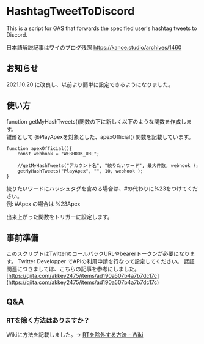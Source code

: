 # HashtagTweetToDiscord
This is a script for GAS that forwards the specified user's hashtag tweets to Discord.

日本語解説記事はワイのブログ残照
https://kanoe.studio/archives/1460


## お知らせ
2021.10.20 に改良し、以前より簡単に設定できるようになりました。

## 使い方
function getMyHashTweets()関数の下に新しく以下のような関数を作成します。<br>
雛形として @PlayApexを対象とした、apexOfficial() 関数を記載しています。
```
function apexOfficial(){
	const webhook = "WEBHOOK_URL";
	
	//getMyHashTweets("アカウント名", "絞りたいワード", 最大件数, webhook );
	getMyHashTweets("PlayApex", "", 10, webhook );
}
```
絞りたいワードにハッシュタグを含める場合は、#の代わりに%23をつけてください。<br>
例: #Apex の場合は %23Apex 

出来上がった関数をトリガーに設定します。

## 事前準備
このスクリプトはTwitterのコールバックURLやbearerトークンが必要になります。
Twitter Developper でAPIの利用申請を行なって設定してください。
認証関連につきましては、こちらの記事を参考にしました。
[https://qiita.com/akkey2475/items/ad190a507b4a7b7dc17c](https://qiita.com/akkey2475/items/ad190a507b4a7b7dc17c)

## Q&A
### RTを除く方法はありますか？
Wikiに方法を記載しました。-> [RTを除外する方法 - Wiki](https://github.com/KanoeGitHub/HashtagTweetToDiscord/wiki/RT%E3%82%92%E9%99%A4%E5%A4%96%E3%81%99%E3%82%8B%E6%96%B9%E6%B3%95)



